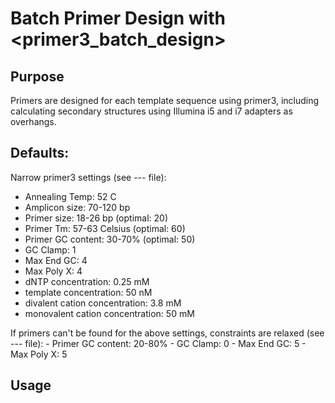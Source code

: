 # Batch Primer Design with <primer3_batch_design>

## Purpose
Primers are designed for each template sequence using primer3, including calculating secondary structures using Illumina i5 and i7 adapters as overhangs.

## Defaults:
Narrow primer3 settings (see --- file):
- Annealing Temp: 52 C
- Amplicon size: 70-120 bp
- Primer size: 18-26 bp (optimal: 20)
- Primer Tm: 57-63 Celsius (optimal: 60)
- Primer GC content: 30-70% (optimal: 50)
- GC Clamp: 1
- Max End GC: 4
- Max Poly X: 4
- dNTP concentration: 0.25 mM
- template concentration: 50 nM
- divalent cation concentration: 3.8 mM
- monovalent cation concentration: 50 mM

If primers can't be found for the above settings, constraints are relaxed (see --- file):
    - Primer GC content: 20-80%
    - GC Clamp: 0
    - Max End GC: 5
    - Max Poly X: 5

## Usage

